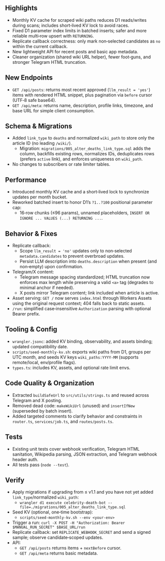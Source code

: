 ## Highlights
- Monthly KV cache for scraped wiki paths reduces D1 reads/writes during scans; includes short‑lived KV lock to avoid races.
- Fixed D1 parameter index limits in batched inserts; safer and more reliable multi‑row upsert with `RETURNING`.
- Replicate callback correctness: only mark non‑selected candidates as `no` within the current callback.
- New lightweight API for recent posts and basic app metadata.
- Cleaner organization (shared wiki URL helper), fewer foot‑guns, and stronger Telegram HTML truncation.

## New Endpoints
- `GET /api/posts`: returns most recent approved (`llm_result = 'yes'`) items with rendered HTML snippet, plus pagination via `before` cursor (UTF‑8 safe base64).
- `GET /api/meta`: returns name, description, profile links, timezone, and base URL for simple client consumption.

## Schema & Migrations
- Added `link_type` to `deaths` and normalized `wiki_path` to store only the article ID (no leading `/wiki/`).
  - Migration: `migrations/005_alter_deaths_link_type.sql` adds the column, backfills existing rows, normalizes IDs, deduplicates rows (prefers `active` link), and enforces uniqueness on `wiki_path`.
- No changes to subscribers or rate limiter tables.

## Performance
- Introduced monthly KV cache and a short‑lived lock to synchronize updates per month bucket.
- Reworked batched insert to honor D1’s `?1..?100` positional parameter cap:
  - 16‑row chunks (≤96 params), unnamed placeholders, `INSERT OR IGNORE ... VALUES (...) RETURNING ...`.

## Behavior & Fixes
- Replicate callback:
  - Scope `llm_result = 'no'` updates only to non‑selected `metadata.candidates` to prevent overbroad updates.
  - Persist LLM description into `deaths.description` when present (and non‑empty) upon confirmation.
- Telegram/X content:
  - Telegram message spacing standardized; HTML truncation now enforces max length while preserving a valid `<a>` tag (degrades to minimal anchor if needed).
  - X posts mirror Telegram content; link included when article is active.
- Asset serving: `GET /` now serves `index.html` through Workers Assets using the original request context; 404 falls back to static assets.
- `/run`: simplified case‑insensitive `Authorization` parsing with optional Bearer prefix.

## Tooling & Config
- `wrangler.jsonc`: added KV binding, observability, and assets binding; updated compatibility date.
- `scripts/seed-monthly-kv.sh`: exports wiki paths from D1, groups per UTC month, and seeds KV keys `wiki_paths:YYYY-MM` (supports remote/local, env/profile flags).
- `types.ts`: includes KV, assets, and optional rate limit envs.

## Code Quality & Organization
- Extracted `buildSafeUrl` to `src/utils/strings.ts` and reused across Telegram and X posting.
- Removed dead code: `makeWikiUrl` (unused) and `insertIfNew` (superseded by batch insert).
- Added targeted comments to clarify behavior and constraints in `router.ts`, `services/job.ts`, and `routes/posts.ts`.

## Tests
- Existing unit tests cover webhook verification, Telegram HTML sanitation, Wikipedia parsing, JSON extraction, and Telegram webhook header auth.
- All tests pass (`node --test`).

## Verify
- Apply migrations if upgrading from ≤ v1.1 and you have not yet added `link_type`/normalized `wiki_path`:
  - `wrangler d1 execute celebrity-death-bot --file=./migrations/005_alter_deaths_link_type.sql`
- Seed KV (optional, one‑time bootstrap):
  - `scripts/seed-monthly-kv.sh --env <your-env>`
- Trigger a run: `curl -X POST -H "Authorization: Bearer $MANUAL_RUN_SECRET" $BASE_URL/run`
- Replicate callback: set `REPLICATE_WEBHOOK_SECRET` and send a signed sample; observe candidate‑scoped updates.
- API:
  - `GET /api/posts` returns items + `nextBefore` cursor.
  - `GET /api/meta` returns basic metadata.
